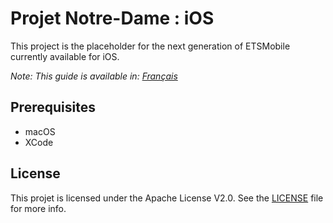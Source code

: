 # Projet Notre-Dame : iOS

This project is the placeholder for the next generation of ETSMobile currently available for iOS.

_Note: This guide is available in: [Français](https://github.com/ApplETS/Notre-Dame/blob/master/ios/README.fr.md)_

## Prerequisites

* macOS
* XCode

## License

This projet is licensed under the Apache License V2.0. See the [LICENSE](https://github.com/ApplETS/Notre-Dame-iOS/blob/master/LICENSE) file for more info.
